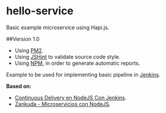 # hello-service
Basic example microservice using Hapi.js.


##Version 1.0
- Using [PM2](https://github.com/Unitech/pm2).
- Using [JSHint](http://jshint.com/) to validate source code style.
- Using [NPM](http://www.npmjs.org), in order to generate automatic reports.

Example to be used for implementing basic pipeline in [Jenkins](http://jenkins-ci.org/).

**Based on:**
- [Continuous Delivery en NodeJS Con Jenkins](https://www.zankuda.com/2015/08/17/continuous-delivery-en-nodejs-con-jenkins-parte-1/).
- [Zankuda - Microservicios con NodeJS](https://www.zankuda.com/2015/08/01/Micro-Servicios-Con-NodeJS/).
